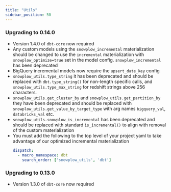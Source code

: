```yaml
---
title: "Utils"
sidebar_position: 50
---
```


### Upgrading to 0.14.0

- Version 1.4.0 of `dbt-core` now required
- Any custom models using the `snowplow_incremental` materialization should be changed to use the `incremental` materialization with `snowplow_optimize=true` set in the model config. `snowplow_incremental` has been deprecated
- BigQuery incremental models now require the `upsert_date_key` config
- `snowplow_utils.type_string` it has been deprecated and should be replaced with `dbt.type_string()` for non-length specific calls, and `snowplow_utils.type_max_string` for redshift strings above 256 characters.
- `snowplow_utils.get_cluster_by` and `snowplow_utils.get_partition_by` they have been deprecated and should be replaced with `snowplow_utils.get_value_by_target_type` with arg names `bigquery_val`, `databricks_val` etc.
- `snowplow_utils.snowplow_is_incremental` has been deprecated and should be replaced with standard `is_incremental()` to align with removal of the custom materialization
- You must add the following to the top level of your project yaml to take advantage of our optimized incremental materialization
    ```yml title="dbt_project.yml"
    dispatch:
      - macro_namespace: dbt
        search_order: ['snowplow_utils', 'dbt']
    ```

### Upgrading to 0.13.0
- Version 1.3.0 of `dbt-core` now required
